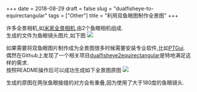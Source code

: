 +++
date = 2018-08-29
draft = false
slug = "dualfisheye-to-equirectangular"
tags = ["Other"]
title = "利用双鱼眼图制作全景图"
+++

许多全景相机,如[米家全景相机](https://www.mi.com/mj-panorama-camera/),由2个鱼眼相机组成.  
生成的文件为鱼眼镜头图片,如下图
![](/images/2018/08/360_0077.webp)

如果需要将双鱼眼图片制作成为全景图很多时候需要安装专业软件,比如[PTGui](https://www.ptgui.com).  
偶然在Github上发现了一个相关项目[dualfisheye2equirectangular](https://github.com/raboof/dualfisheye2equirectangular)是特地满足这样的需求.  
按照README操作后可以成功生成如下全景图原图
![](/images/2018/08/out.webp)

生成的原图在两张鱼眼接缝的对方会有重叠,因为使用了大于180度的鱼眼镜头.
